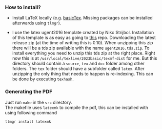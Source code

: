 ### How to install?
- Install LaTeX locally (e.g. [basicTex](https://www.tug.org/mactex/). Missing packages can be installed afterwards using `tlmgr`).

- I use the latex ugent2016 template created by Niko Strijbol. Installation of this template is as easy as going to [this](https://github.com/niknetniko/ugent2016) repo. Downloading the latest release zip (at the time of writing this is 0.10). When unzipping this zip there will be a tds zip available with the name `ugent2016.tds.zip`. To install everything you need to unzip this tds zip at the right place. Right now this is at `/usr/local/texlive/2023basic/texmf-dist` for me. But this directory should contain a `source`, `tex` and `doc` folder among other folders. The `tex` folder should have a subfolder called `latex`. After unzipping the only thing that needs to happen is re-indexing. This can be done by executing `texhash`.

### Generating the PDF
Just run `make` in the `src` directory.  
The makefile uses `latexmk` to compile the pdf, this can be installed with using following command
```
tlmgr install latexmk
```